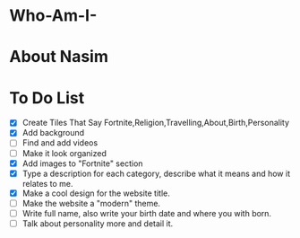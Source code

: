 # Who-Am-I-
# About Nasim
# To Do List
- [X] Create Tiles That Say Fortnite,Religion,Travelling,About,Birth,Personality
- [X] Add background
- [ ] Find and add videos
- [ ] Make it look organized
- [X] Add images to "Fortnite" section 
- [X] Type a description for each category, describe what it means and how it relates
to me.
- [X] Make a cool design for the website title.
- [ ] Make the website a "modern" theme.
- [ ] Write full name, also write your birth date and where you with born.
- [ ] Talk about personality more and detail it.
